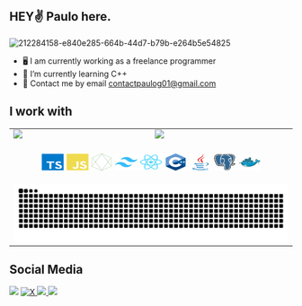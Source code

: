 ## HEY✌️ Paulo here.
![212284158-e840e285-664b-44d7-b79b-e264b5e54825](https://github.com/user-attachments/assets/1111c2c5-4852-49e6-94b7-3871b0610103)

- 🖥️ I am currently working as a freelance programmer
- 🧠 I’m currently learning C++                                         
- 💬 Contact me by email contactpaulog01@gmail.com

## I work with


<table>
  <tr>
    <td>
      <img src="https://github-readme-stats.vercel.app/api?username=paulotelss&show_icons=true&hide_rank=true" />
    </td>
    <td>
      <img src="https://github-readme-stats.vercel.app/api/top-langs/?username=paulotelss&layout=compact" />
    </td>
  </tr>
  <tr>
    <td colspan="2" style="padding-top: 20px;">
      <div style="display: inline_block" align="center">
        <img align="center" alt="TypeScript" height="30" width="40" src="https://raw.githubusercontent.com/devicons/devicon/master/icons/typescript/typescript-original.svg">
        <img align="center" alt="JavaScript" height="30" width="40" src="https://raw.githubusercontent.com/devicons/devicon/master/icons/javascript/javascript-plain.svg">
        <img align="center" alt="Node.js" height="30" width="40" src="https://raw.githubusercontent.com/devicons/devicon/master/icons/nodejs/nodejs-line.svg">
        <img align="center" alt="Tailwind CSS" height="30" width="40" src="https://raw.githubusercontent.com/devicons/devicon/master/icons/tailwindcss/tailwindcss-original.svg">
        <img align="center" alt="React" height="30" width="40" src="https://raw.githubusercontent.com/devicons/devicon/master/icons/react/react-original.svg">
        <img align="center" alt="C++" height="30" width="40" src="https://raw.githubusercontent.com/devicons/devicon/master/icons/cplusplus/cplusplus-original.svg">
        <img align="center" alt="Java" height="30" width="40" src="https://raw.githubusercontent.com/devicons/devicon/master/icons/java/java-original.svg">
        <img align="center" alt="PostgreSQL" height="30" width="40" src="https://raw.githubusercontent.com/devicons/devicon/master/icons/postgresql/postgresql-original.svg">
        <img align="center" alt="Docker" height="30" width="40" src="https://raw.githubusercontent.com/devicons/devicon/master/icons/docker/docker-original.svg">
      </div>
    </td>
  </tr>
  <tr>
    <td colspan="2" style="padding-top: 20px;">
      <div align="center">
        <picture align="center">
          <source media="(prefers-color-scheme: dark)" srcset="https://raw.githubusercontent.com/paulotelss/paulotelss/output/github-contribution-grid-snake-dark.svg">
          <source media="(prefers-color-scheme: light)" srcset="https://raw.githubusercontent.com/paulotelss/paulotelss/output/github-contribution-grid-snake-dark.svg">
          <img align="center" alt="github contribution grid snake animation" src="https://raw.githubusercontent.com/paulotelss/paulotelss/output/github-contribution-grid-snake.svg">
        </picture>
      </div>
    </td>
  </tr>
</table>


## Social Media

<div>  
  <a href="https://www.linkedin.com/in/paulogiovanitelesdias6372a" target="_blank"><img src="https://img.shields.io/badge/-LinkedIn-%230077B5?style=for-the-badge&logo=linkedin&logoColor=white" target="_blank"></a> 
  <a href="https://x.com/paulogiovani77" target="_blank">
    <img src="https://img.shields.io/badge/-X-%23000000?style=for-the-badge&logo=x&logoColor=white" alt="X">
  </a>
  <a href="https://www.instagram.com/paulogiovani.t.d/" target="_blank">
    <img src="https://img.shields.io/badge/-Instagram-E4405F?style=for-the-badge&logo=instagram&logoColor=white" target="_blank">
  </a>
  <a href="https://www.youtube.com/@syntaxsavvy-d9t" target="_blank">
    <img src="https://img.shields.io/badge/-YouTube-FF0000?style=for-the-badge&logo=youtube&logoColor=white" target="_blank">
  </a>


 
</div>
